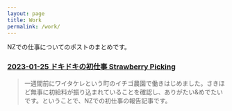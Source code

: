 ```yaml
---
layout: page
title: Work 
permalink: /work/
---
```


NZでの仕事についてのポストのまとめです。

<h3>
<a href="https://mihiro1ll1.github.io/sono-in-nz/2024/01/25/%E3%83%89%E3%82%AD%E3%83%89%E3%82%AD%E3%81%AE%E5%88%9D%E4%BB%95%E4%BA%8B-strawberry-picking.html" target="_blank">
2023-01-25 ドキドキの初仕事 Strawberry Picking
</a>
</h3>


> 一週間前にワイタケレという町のイチゴ農園で働きはじめました。さきほど無事に初給料が振り込まれていることを確認し、ありがたい&めでたいです。ということで、NZでの初仕事の報告記事です。

